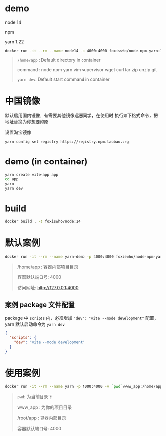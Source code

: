 # demo
node 14

npm

yarn 1.22

```bash
docker run -it --rm --name node14 -p 4000:4000 foxiswho/node-npm-yarn:14
```
>`/home/app` : Default directory in container
>
> command : node npm yarn vim supervisor wget curl tar zip unzip git
>
> `yarn dev`: Default start command in container

# 中国镜像
默认启用国内镜像，有需要其他镜像远恶同学，在使用时 执行如下格式命令，把地址替换为你想要的原

设置淘宝镜像
```bash
yarn config set registry https://registry.npm.taobao.org
```

# demo (in container)

```bash
yarn create vite-app app
cd app
yarn
yarn dev
```

# build
```bash
docker build . -t foxiswho/node:14
```

# 默认案例

```bash
docker run -it --rm --name yarn-demo -p 4000:4000 foxiswho/node-npm-yarn
```

> /home/app : 容器内部项目目录
>
> 容器默认端口号: 4000
>
> 访问网址: http://127.0.0.1:4000

## 案例 package 文件配置

package 中 `scripts` 内，必须增加 `"dev": "vite --mode development"` 配置，yarn 默认启动命令为 `yarn dev`

```json
{
  "scripts": {
    "dev": "vite --mode development"
  }
}
```
# 使用案例
```bash
docker run -it --rm --name yarn -p 4000:4000 -v `pwd`/www_app:/home/app foxiswho/node-npm-yarn:14 yarn install && yarn dev
```
> `pwd`: 为当前目录下
>
> www_app : 为你的项目目录
>
> /root/app : 容器内部目录
>
> 容器默认端口号: 4000
> 
